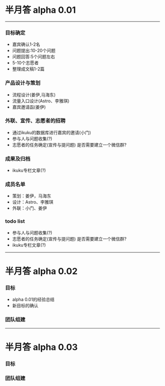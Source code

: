 # 半月答 alpha 0.01  

-----


### 目标确定      

* 嘉宾确认1-2名
* 问题提出:10-20个问题  
* 问题回答:5个问题左右   
* 5-10个志愿者   
* 整理成文稿1-2篇  

### 产品设计与策划

* 流程设计(姜伊,马海东)   
* 流量入口设计(Astro、李雅琪)  
* 嘉宾邀请函(姜伊)   


### 外联、宣传、志愿者的招聘  

* 通过ikuku的数据库进行嘉宾的邀请(小门)  
* 参与人与问题收集(?)  
* 志愿者的任务确定(宣传与提问题) 是否需要建立一个微信群?   


### 成果及归档  

* ikuku专栏文章(?)  


### 成员名单

* 策划：姜伊，马海东  
* 设计：Astro、李雅琪
* 外联：小门、姜伊  

### todo list   

* 参与人与问题收集(?) 
* 志愿者的任务确定(宣传与提问题) 是否需要建立一个微信群?  
* ikuku专栏文章(?)  

-----


# 半月答 alpha 0.02  


### 目标  

* alpha 0.01的经验总结   
* 新目标的确认  

### 团队组建   



-----


# 半月答 alpha 0.03  


### 目标   

### 团队组建  